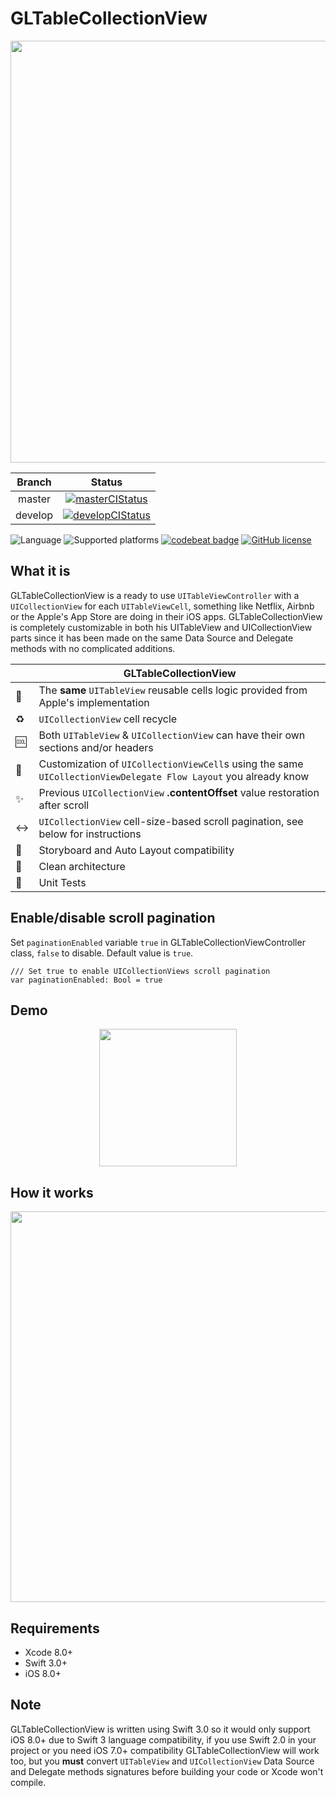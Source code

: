 # GLTableCollectionView

<p align="center">
    <img src="https://github.com/giulio92/GLTableCollectionView/blob/master/GitHub%20Page/Images/logo.png" width="675">
</p>

|**Branch**|**Status**|
|:--------:|:--------:|
|master|[![masterCIStatus](https://travis-ci.org/giulio92/GLTableCollectionView.svg?branch=master)](https://travis-ci.org/giulio92/GLTableCollectionView/branches)|
|develop|[![developCIStatus](https://travis-ci.org/giulio92/GLTableCollectionView.svg?branch=develop)](https://travis-ci.org/giulio92/GLTableCollectionView/branches)|

![Language](https://img.shields.io/badge/language-Swift%203.x-orange.svg)
![Supported platforms](https://img.shields.io/badge/platform-iOS-lightgrey.svg)
[![codebeat badge](https://codebeat.co/badges/5a29ccd4-fda0-45d1-ae57-e7158e01449a)](https://codebeat.co/projects/github-com-giulio92-gltablecollectionview)
[![GitHub license](https://img.shields.io/badge/license-AGPL-blue.svg)](https://raw.githubusercontent.com/giulio92/GLTableCollectionView/master/LICENSE.txt)

## What it is
GLTableCollectionView is a ready to use `UITableViewController` with a `UICollectionView` for each `UITableViewCell`, something like Netflix, Airbnb or the Apple's App Store are doing in their iOS apps. GLTableCollectionView is completely customizable in both his UITableView and UICollectionView parts since it has been made on the same Data Source and Delegate methods with no complicated additions.

|          |  GLTableCollectionView  |
|----------|-------------------------------|
🔄|The **same** `UITableView` reusable cells logic provided from Apple's implementation
♻️|`UICollectionView` cell recycle
🆒|Both `UITableView` & `UICollectionView` can have their own sections and/or headers
🎨|Customization of `UICollectionViewCell`s using the same `UICollectionViewDelegate Flow Layout` you already know
✨|Previous `UICollectionView` **.contentOffset** value restoration after scroll
↔️|`UICollectionView` cell-size-based scroll pagination, see below for instructions
📐|Storyboard and Auto Layout compatibility
💎|Clean architecture
🔧|Unit Tests

## Enable/disable scroll pagination
Set `paginationEnabled` variable `true` in GLTableCollectionViewController class, `false` to disable. Default value is `true`.
```
/// Set true to enable UICollectionViews scroll pagination
var paginationEnabled: Bool = true
```

## Demo
<p align="center">
    <img src="https://github.com/giulio92/GLTableCollectionView/raw/master/GitHub%20Page/Images/demonstration.gif" width="220">
</p>

## How it works
<p align="center">
    <img src="https://github.com/giulio92/GLTableCollectionView/raw/master/GitHub%20Page/Images/diagram.png" width="625">
</p>

## Requirements
- Xcode 8.0+
- Swift 3.0+
- iOS 8.0+

## Note
GLTableCollectionView is written using Swift 3.0 so it would only support iOS 8.0+ due to Swift 3 language compatibility, if you use Swift 2.0 in your project or you need iOS 7.0+ compatibility GLTableCollectionView will work too, but you **must** convert `UITableView` and `UICollectionView` Data Source and Delegate methods signatures before building your code or Xcode won't compile.
